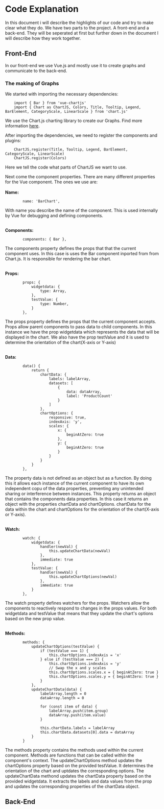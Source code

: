 # Code Explanation
In this document i will describe the highlights of our code and try to make clear what they do. We have two parts to the project. A front-end and a back-end. 
They will be seperated at first but further down in the document I will describe how they work together.

## Front-End
In our front-end we use Vue.js and mostly use it to create graphs and communicate to the back-end. 

### The making of Graphs
We started with importing the necessary dependencies:
```vue
    import { Bar } from 'vue-chartjs'
    import { Chart as ChartJS, Colors, Title, Tooltip, Legend, BarElement, CategoryScale, LinearScale } from 'chart.js'
```
We use the Chart.js charting library to create our Graphs. Find more information [here](https://www.chartjs.org/docs/latest/).

After importing the dependencies, we need to register the components and plugins:
```vue
    ChartJS.register(Title, Tooltip, Legend, BarElement, CategoryScale, LinearScale)
    ChartJS.register(Colors)
```
Here we tell the code what parts of ChartJS we want to use.

Next come the component properties. 
There are many different properties for the Vue component. The ones we use are:<br/>
<br/>**Name:**
```vue
        name: 'BarChart',
```
With name you describe the name of the component. This is used internally by Vue for debugging and defining components.

<br/>**Components:**
```vue
        components: { Bar },
```
The components property defines the props that that the current component uses. In this case is uses the Bar component inported from from Chart.js. It is responsible for rendering the bar chart.

<br/>**Props:**
```vue
        props: {
            widgetdata: {
                type: Array,
            },
            testValue: {
                type: Number,
            }
        },
```
The props property defines the props that the current component accepts. Props allow parent components to pass data to child components. 
In this instance we have the prop widgetdata which represents the data that will be displayed in the chart. We also have the prop testValue and it is used to determine the orientation of the chart(X-axis or Y-axis)

<br/>**Data:**
```vue
        data() {
            return {
                chartData: {
                    labels: labelArray,
                    datasets: [
                        {
                            data: dataArray,
                            label: 'ProductCount'
                        }
                    ]
                },
                chartOptions: {
                    responsive: true,
                    indexAxis: 'y',
                    scales: {
                        x: {
                            beginAtZero: true
                        },
                        y: {
                            beginAtZero: true
                        }
                    }
                }
            }
        },
```
The property data is not defined as an object but as a function. By doing this it allows each instance of the current component to have its own independent copu of the data properties, preventing any unintended sharing or interference between instances.
This property returns an object that contains the components data properties.
In this case it returns an object with the properties chartData and chartOptions. chartData for the data within the chart and chartOptions for the orientation of the chart(X-axis or Y-axis).

<br/>**Watch:**
```vue
        watch: {
            widgetdata: {
                handler(newVal) {
                    this.updateChartData(newVal)
                },
                immediate: true
            },
            testValue: {
                handler(newVal) {
                    this.updateChartOptions(newVal)
                },
                immediate: true
            }
        },
```
The watch property defines watchers for the props. Watchers allow the components to reactively respond to changes in the props values. 
For both widgetdata and testValue that means that they update the chart's options based on the new prop value.

<br/>**Methods:**
```vue
        methods: {
            updateChartOptions(testValue) {
                if (testValue === 1) {
                    this.chartOptions.indexAxis = 'x'
                } else if (testValue === 2) {
                    this.chartOptions.indexAxis = 'y'
                    // Swap the x and y scales
                    this.chartOptions.scales.x = { beginAtZero: true }
                    this.chartOptions.scales.y = { beginAtZero: true }
                }
            },
            updateChartData(data) {
                labelArray.length = 0
                dataArray.length = 0

                for (const item of data) {
                    labelArray.push(item.group)
                    dataArray.push(item.value)
                }

                this.chartData.labels = labelArray
                this.chartData.datasets[0].data = dataArray
            }
        }
```
The methods property contains the methods used within the current component. Methods are functions that can be called within the component's context. 
The updateChartOptions method updates the chartOptions property based on the provided testValue. It determines the orientation of the chart and uptdates the corresponding options.
The updateChartData methond updates the chartData property based on the provided widgetdata. It extracts the labels and data values from the prop and updates the corresponding properties of the chartData object.

## Back-End 
